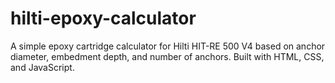 # hilti-epoxy-calculator
A simple epoxy cartridge calculator for Hilti HIT-RE 500 V4 based on anchor diameter, embedment depth, and number of anchors. Built with HTML, CSS, and JavaScript.
